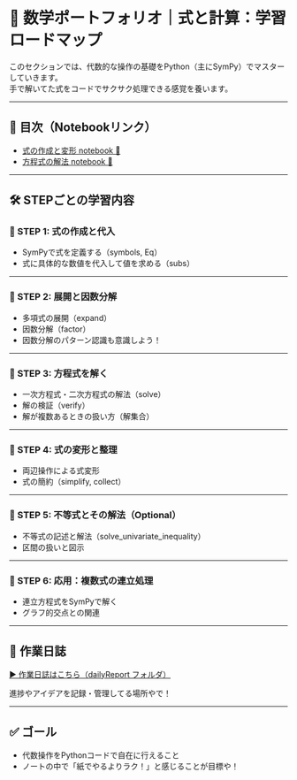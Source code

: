 # 📘 数学ポートフォリオ｜式と計算：学習ロードマップ

このセクションでは、代数的な操作の基礎をPython（主にSymPy）でマスターしていきます。  
手で解いてた式をコードでサクサク処理できる感覚を養います。

---

## 🔗 目次（Notebookリンク）

- [式の作成と変形 notebook 📓](https://github.com/yukimasa0705/math_expression_and_equation./blob/main/expression_and_equation.ipynb)
- [方程式の解法 notebook 📓](https://github.com/yukimasa0705/math_expression_and_equation./blob/main/solving_equations.ipynb)

---

## 🛠️ STEPごとの学習内容

### 📌 STEP 1: 式の作成と代入
- SymPyで式を定義する（symbols, Eq）
- 式に具体的な数値を代入して値を求める（subs）

---

### 📌 STEP 2: 展開と因数分解
- 多項式の展開（expand）
- 因数分解（factor）
- 因数分解のパターン認識も意識しよう！

---

### 📌 STEP 3: 方程式を解く
- 一次方程式・二次方程式の解法（solve）
- 解の検証（verify）
- 解が複数あるときの扱い方（解集合）

---

### 📌 STEP 4: 式の変形と整理
- 両辺操作による式変形
- 式の簡約（simplify, collect）

---

### 📌 STEP 5: 不等式とその解法（Optional）
- 不等式の記述と解法（solve_univariate_inequality）
- 区間の扱いと図示

---

### 📌 STEP 6: 応用：複数式の連立処理
- 連立方程式をSymPyで解く
- グラフ的交点との関連

---

## 📝 作業日誌
[▶ 作業日誌はこちら（dailyReport フォルダ）](https://github.com/yukimasa0705/math_expression_and_equation./tree/main/dailyReport)

進捗やアイデアを記録・管理してる場所やで！

---

## ✅ ゴール
- 代数操作をPythonコードで自在に行えること  
- ノートの中で「紙でやるよりラク！」と感じることが目標や！
